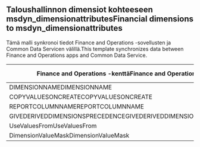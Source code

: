 ## <a name="financial-dimensions-to-msdyn_dimensionattributes"></a><span data-ttu-id="dfa1d-101">Taloushallinnon dimensiot kohteeseen msdyn_dimensionattributes</span><span class="sxs-lookup"><span data-stu-id="dfa1d-101">Financial dimensions to msdyn_dimensionattributes</span></span>

<span data-ttu-id="dfa1d-102">Tämä malli synkronoi tiedot Finance and Operations -sovellusten ja Common Data Servicen välillä.</span><span class="sxs-lookup"><span data-stu-id="dfa1d-102">This template synchronizes data between Finance and Operations apps and Common Data Service.</span></span>

<span data-ttu-id="dfa1d-103">Finance and Operations -kenttä</span><span class="sxs-lookup"><span data-stu-id="dfa1d-103">Finance and Operations field</span></span> | <span data-ttu-id="dfa1d-104">Määritystyyppi</span><span class="sxs-lookup"><span data-stu-id="dfa1d-104">Map type</span></span> | <span data-ttu-id="dfa1d-105">Muu Dynamics 365 -kenttä</span><span class="sxs-lookup"><span data-stu-id="dfa1d-105">Other Dynamics 365 field</span></span> | <span data-ttu-id="dfa1d-106">Oletusarvo</span><span class="sxs-lookup"><span data-stu-id="dfa1d-106">Default value</span></span>
---|---|---|---
<span data-ttu-id="dfa1d-107">DIMENSIONNAME</span><span class="sxs-lookup"><span data-stu-id="dfa1d-107">DIMENSIONNAME</span></span> | = | <span data-ttu-id="dfa1d-108">msdyn_dimensionname</span><span class="sxs-lookup"><span data-stu-id="dfa1d-108">msdyn_dimensionname</span></span> | 
<span data-ttu-id="dfa1d-109">COPYVALUESONCREATE</span><span class="sxs-lookup"><span data-stu-id="dfa1d-109">COPYVALUESONCREATE</span></span> | >< | <span data-ttu-id="dfa1d-110">msdyn_copyvaluesoncreate</span><span class="sxs-lookup"><span data-stu-id="dfa1d-110">msdyn_copyvaluesoncreate</span></span> | 
<span data-ttu-id="dfa1d-111">REPORTCOLUMNNAME</span><span class="sxs-lookup"><span data-stu-id="dfa1d-111">REPORTCOLUMNNAME</span></span> | = | <span data-ttu-id="dfa1d-112">msdyn_reportcolumnname</span><span class="sxs-lookup"><span data-stu-id="dfa1d-112">msdyn_reportcolumnname</span></span> | 
<span data-ttu-id="dfa1d-113">GIVEDERIVEDDIMENSIONSPRECEDENCE</span><span class="sxs-lookup"><span data-stu-id="dfa1d-113">GIVEDERIVEDDIMENSIONSPRECEDENCE</span></span> | >< | <span data-ttu-id="dfa1d-114">msdyn_givederiveddimensionsprecedence</span><span class="sxs-lookup"><span data-stu-id="dfa1d-114">msdyn_givederiveddimensionsprecedence</span></span> | 
<span data-ttu-id="dfa1d-115">UseValuesFrom</span><span class="sxs-lookup"><span data-stu-id="dfa1d-115">UseValuesFrom</span></span> | = | <span data-ttu-id="dfa1d-116">msdyn_usevaluesfrom</span><span class="sxs-lookup"><span data-stu-id="dfa1d-116">msdyn_usevaluesfrom</span></span> | 
<span data-ttu-id="dfa1d-117">DimensionValueMask</span><span class="sxs-lookup"><span data-stu-id="dfa1d-117">DimensionValueMask</span></span> | = | <span data-ttu-id="dfa1d-118">msdyn_dimensionvaluemask</span><span class="sxs-lookup"><span data-stu-id="dfa1d-118">msdyn_dimensionvaluemask</span></span> | 
